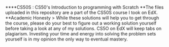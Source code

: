 ****CS50S : CS50's Introduction to programming with Scratch
**The files uploaded in this repository are a part of the CS50S course I took on EdX. 
**Academic Honesty > While these solutions will help you to get through the course, please do your best to figure out a working solution yourself before 
taking a look at any of my solutions. CS5O on EdX will keep tabs on plagiarism. Investing your time and energy into solving the problem sets yourself is in my opinion the only way to eventual mastery.

